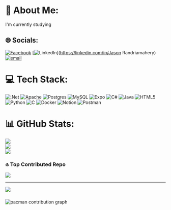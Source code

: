 # 💫 About Me:
I'm currently studying 


## 🌐 Socials:
[![Facebook](https://img.shields.io/badge/Facebook-%231877F2.svg?logo=Facebook&logoColor=white)](https://facebook.com/https://www.facebook.com/profile.php?id=61569819941571&locale=fr_FR) [![LinkedIn](https://img.shields.io/badge/LinkedIn-%230077B5.svg?logo=linkedin&logoColor=white)](https://linkedin.com/in/Jason Randriamahery) [![email](https://img.shields.io/badge/Email-D14836?logo=gmail&logoColor=white)](mailto:rd.jasonchris@gmail.com) 

# 💻 Tech Stack:
![.Net](https://img.shields.io/badge/.NET-5C2D91?style=for-the-badge&logo=.net&logoColor=white) ![Apache](https://img.shields.io/badge/apache-%23D42029.svg?style=for-the-badge&logo=apache&logoColor=white) ![Postgres](https://img.shields.io/badge/postgres-%23316192.svg?style=for-the-badge&logo=postgresql&logoColor=white) ![MySQL](https://img.shields.io/badge/mysql-4479A1.svg?style=for-the-badge&logo=mysql&logoColor=white) ![Expo](https://img.shields.io/badge/expo-1C1E24?style=for-the-badge&logo=expo&logoColor=#D04A37) ![C#](https://img.shields.io/badge/c%23-%23239120.svg?style=for-the-badge&logo=csharp&logoColor=white) ![Java](https://img.shields.io/badge/java-%23ED8B00.svg?style=for-the-badge&logo=openjdk&logoColor=white) ![HTML5](https://img.shields.io/badge/html5-%23E34F26.svg?style=for-the-badge&logo=html5&logoColor=white) ![Python](https://img.shields.io/badge/python-3670A0?style=for-the-badge&logo=python&logoColor=ffdd54) ![C](https://img.shields.io/badge/c-%2300599C.svg?style=for-the-badge&logo=c&logoColor=white) ![Docker](https://img.shields.io/badge/docker-%230db7ed.svg?style=for-the-badge&logo=docker&logoColor=white) ![Notion](https://img.shields.io/badge/Notion-%23000000.svg?style=for-the-badge&logo=notion&logoColor=white) ![Postman](https://img.shields.io/badge/Postman-FF6C37?style=for-the-badge&logo=postman&logoColor=white)
# 📊 GitHub Stats:
![](https://github-readme-stats.vercel.app/api?username=RdjcMada&theme=transparent&hide_border=false&include_all_commits=true&count_private=true)<br/>
![](https://nirzak-streak-stats.vercel.app/?user=RdjcMada&theme=transparent&hide_border=false)<br/>
![](https://github-readme-stats.vercel.app/api/top-langs/?username=RdjcMada&theme=transparent&hide_border=false&include_all_commits=true&count_private=true&layout=compact)

### 🔝 Top Contributed Repo
![](https://github-contributor-stats.vercel.app/api?username=RdjcMada&limit=5&theme=transparent&combine_all_yearly_contributions=true)

---
[![](https://visitcount.itsvg.in/api?id=RdjcMada&icon=1&color=0)](https://visitcount.itsvg.in)

<!-- Proudly created with GPRM ( https://gprm.itsvg.in ) -->
<!-- Here -->

###

<picture>
  <source media="(prefers-color-scheme: dark)" srcset="https://raw.githubusercontent.com/RdjcMada/RdjcMada/output/pacman-contribution-graph-dark.svg">
  <source media="(prefers-color-scheme: light)" srcset="https://raw.githubusercontent.com/RdjcMada/RdjcMada/output/pacman-contribution-graph.svg">
  <img alt="pacman contribution graph" src="https://raw.githubusercontent.com/RdjcMada/RdjcMada/output/pacman-contribution-graph.svg">
</picture>

###
